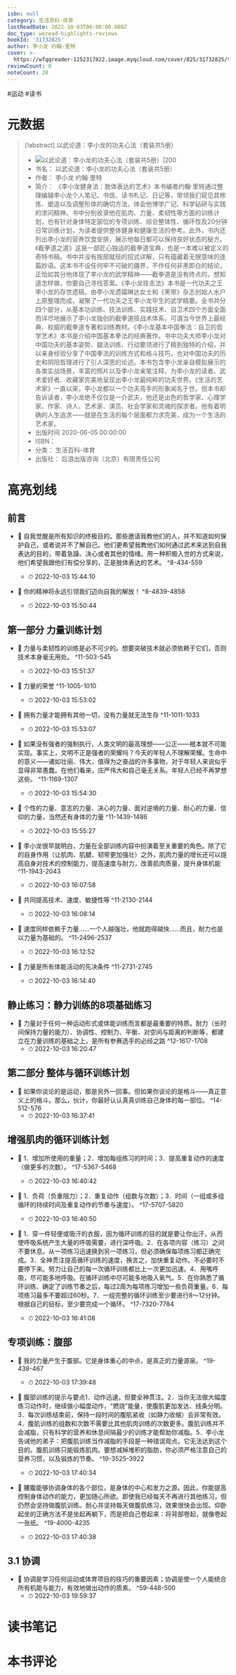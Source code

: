 ```yaml
---
isbn: null
category: 生活百科-体育
lastReadDate: 2022-10-03T00:00:00.000Z
doc_type: weread-highlights-reviews
bookId: '31732825'
author: 李小龙 约翰·里特
cover: >-
  https://wfqqreader-1252317822.image.myqcloud.com/cover/825/31732825/t7_31732825.jpg
reviewCount: 0
noteCount: 20
---
```

#运动 #读书 
# 元数据
> [!abstract] 以武论道：李小龙的功夫心法（套装共5册）
> - ![ 以武论道：李小龙的功夫心法（套装共5册）|200](https://wfqqreader-1252317822.image.myqcloud.com/cover/825/31732825/t7_31732825.jpg)
> - 书名： 以武论道：李小龙的功夫心法（套装共5册）
> - 作者： 李小龙 约翰·里特
> - 简介： 《李小龙健身法：肢体表达的艺术》本书编者约翰·里特通过整理编辑李小龙个人笔记、书信、读书札记、日记等，带领我们窥见其修炼、塑造以及调整形体的确切方法，体会他博学广记、科学钻研与实践的求问精神。书中分别收录他在肌肉、力量、柔韧性等方面的训练计划，也有针对身体特定部位的专项训练、综合整体性、循环性及20分钟日常训练计划，为读者提供整体健身和健康生活的参考。此外，书内还列出李小龙的营养饮食安排，展示他每日都可以保持良好状态的秘方。《截拳道之道》这是一部匠心独运的截拳道宝典，也是一本难以被定义的奇特书稿。书中并没有按部就班的招式详解，只有蕴藏着无限意味的连篇妙语。这本书不设任何牢不可破的疆界，不作任何非黑即白的结论，正恰如其分地体现了李小龙的武学精神——截拳道是没有终点的，想知道怎样做，你要自己寻找答案。《李小龙技击法》本书是一代功夫之王李小龙的存世遗稿，由李小龙遗孀琳达女士和《黑带》杂志创始人水户上原整理而成，凝聚了一代功夫之王李小龙毕生的武学精要。全书共分四个部分，从基本功训练、技法训练、实践技术、自卫术四个方面全面而详尽地展示了李小龙独创的截拳道技战术体系，可谓当今世界上最经典、权威的截拳道专著和训练教材。《李小龙基本中国拳法：自卫的哲学艺术》本书是介绍中国基本拳法的经典著作。书中功夫大师李小龙对中国功夫的基本姿势、腿法训练、行动要领进行了精到独特的介绍，并以亲身经验分享了中国拳法的训练方式和格斗技巧，也对中国功夫的历史和阴阳哲理进行了引人深思的论述。本书包含李小龙亲自模拟展示的各类实战场景，丰富的照片以及李小龙亲笔注释，为李小龙的读者、武术爱好者、收藏家完美地呈现出李小龙最纯粹的功夫世界。《生活的艺术家》一直以来，李小龙都以一个功夫高手的形象闻名于世。但本书却告诉读者，李小龙绝不仅仅是一介武夫，他还是出色的哲学家、心理学家、作家、诗人、艺术家、演员、社会学家和灵魂的探求者。他有着明确的人生追求——就是在生活的每个层面都力求完美，成为一个生活的艺术家。
> - 出版时间 2020-06-05 00:00:00
> - ISBN： 
> - 分类： 生活百科-体育
> - 出版社： 后浪出版咨询（北京）有限责任公司

# 高亮划线

## 前言


- 📌 自我觉醒是所有知识的终极目的。那些邀请我教他们的人，并不知道如何保护自己，或者说并不了解自己。他们更希望我教他们如何通过武术来达到自我表达的目的，带着急躁、决心或者其他的情绪。用一种积极入世的方式来说，他们希望我跟他们有偿分享的，正是肢体表达的艺术。 ^8-434-559
    - ⏱ 2022-10-03 15:44:10 

- 📌 你的精神将永远引领我们迈向自我的解放！ ^8-4839-4858
    - ⏱ 2022-10-03 15:50:44 
## 第一部分 力量训练计划


- 📌 力量与柔韧性的训练是必不可少的。想要突破技术就必须依赖于它们，否则技术本身毫无用处。 ^11-503-545
    - ⏱ 2022-10-03 15:51:37 

- 📌 力量的荣誉 ^11-1005-1010
    - ⏱ 2022-10-03 15:53:02 

- 📌 拥有力量才能拥有其他一切，没有力量就无法生存 ^11-1011-1033
    - ⏱ 2022-10-03 15:53:07 

- 📌 如果没有强者的强制执行，人类文明的最高理想——公正——根本就不可能实现。事实上，文明不正是强者的荣耀吗？今天的年轻人不理解荣耀。生命中的意义——诸如壮丽、伟大，值得为之奋战的许多事物，对于年轻人来说似乎显得非常愚蠢。在他们看来，庄严伟大和自己毫无关系。年轻人已经不再梦想这些。 ^11-1169-1307
    - ⏱ 2022-10-03 15:54:30 

- 📌 个性的力量、意志的力量、决心的力量、面对逆境的力量、耐心的力量、信仰的力量，当然还有身体的力量 ^11-1439-1486
    - ⏱ 2022-10-03 15:55:27 

- 📌 李小龙很早就明白，力量在全部训练内容中扮演着至关重要的角色。除了它的自身作用（让肌肉、肌腱、韧带更加强壮）之外，肌肉力量的增长还可以提高自身对技术的控制能力，提高速度与耐力，改善肌肉质量，提升身体机能 ^11-1943-2043
    - ⏱ 2022-10-03 16:07:58 

- 📌 共同提高技术、速度、敏捷性等 ^11-2130-2144
    - ⏱ 2022-10-03 16:08:14 

- 📌 速度同样依赖于力量……一个人越强壮，他就跑得越快……而且，耐力也是以力量为基础的。 ^11-2496-2537
    - ⏱ 2022-10-03 16:12:52 

- 📌 力量是所有体能活动的先决条件 ^11-2731-2745
    - ⏱ 2022-10-03 16:14:40 
## 静止练习：静力训练的8项基础练习


- 📌 力量对于任何一种运动形式或体能训练而言都是最重要的特质。耐力（长时间保持力量的能力）、协调性、控制力、平衡、对空间与距离的判断等，都建立在力量训练的基础之上，是所有参赛选手的必经之路 ^12-1617-1708
    - ⏱ 2022-10-03 16:20:47 
## 第二部分 整体与循环训练计划


- 📌 如果你谈论的是运动，那是另外一回事。但如果你谈论的是格斗——真正意义上的格斗。那么，伙计，你最好认认真真训练自己身体的每一部位。 ^14-512-576
    - ⏱ 2022-10-03 16:37:41 
## 增强肌肉的循环训练计划


- 📌 1．增加所使用的重量；2．增加每组练习的时间；3．提高重复动作的速度（做更多的次数）。 ^17-5367-5468
    - ⏱ 2022-10-03 16:40:42 

- 📌 1．负荷（负重阻力）；2．重复动作（组数与次数）；3．时间（一组或多组循环的持续时间及重复动作的节奏与速度）。 ^17-5707-5820
    - ⏱ 2022-10-03 16:40:50 

- 📌 1．穿一件轻便或吸汗的衣服，因为循环训练的目的就是要让你出汗，从而使呼吸系统产生大量的呼吸需要，进行深呼吸。2．在各项内容（练习）之间不要休息。从一项练习迅速换到另一项练习，但必须确保每项练习都正确完成。3．全神贯注提高循环训练的速度，换言之，加快重复动作。不必要时不要停下来。努力让自己的每一次循环训练都比上一次更加迅速。4．用嘴呼吸，尽可能多地呼吸。在循环训练中尽可能多地吸入氧气。5．在你熟悉了循环训练、确定了训练节奏之后，每过2周为每项练习增加一些负荷重量。6．每项练习最多不要超过60秒。7．一组完整的循环训练至少要进行8～12分钟。根据自己的目标，至少要完成一个循环。 ^17-7320-7784
    - ⏱ 2022-10-03 16:41:08 
## 专项训练：腹部


- 📌 我的力量产生于腹部。它是身体重心的中点，是真正的力量源泉。 ^19-438-467
    - ⏱ 2022-10-03 17:39:48 

- 📌 腹部训练的提示与要点1．动作迅速，但要全神贯注。2．当你无法做大幅度练习动作时，继续做小幅度动作，“燃烧”能量，使腹肌更加发达、线条分明。3．每次训练结束前，保持一段时间的腹肌紧收（如静力收缩）会非常有效。4．腹肌训练的组数和次数不需要比其他肌肉训练的次数更多。腹肌训练并不会减脂，只有科学的营养和休息间隔最少的训练才能帮助你减脂。5．李小龙告诫他的弟子：把腹肌训练当作减脂的手段是一种错误观点。它无法达到这个目的。腹肌训练只能锻炼肌肉。要想减掉堆积的脂肪，你必须严格注意自己的营养习惯，以及锻炼的节奏。 ^19-3525-3922
    - ⏱ 2022-10-03 17:40:34 

- 📌 腰腹能够协调身体的各个部位，是身体的中心和发力之源。因此，你能提高控制身体动作的能力，更加随心所欲。即使我已经每天不再进行其他练习，但仍然会坚持做腹肌训练。耐心并坚持每天做腹肌练习，效果很快会出现。仰卧起坐的正确方法不是坐起再躺下，而是把自己卷起来：将背部卷起，就像卷起一张纸。 ^19-4000-4235
    - ⏱ 2022-10-03 17:40:38 
## 3.1 协调


- 📌 协调是学习任何运动或体育项目的技巧的重要因素；协调是使一个人能统合所有机能与能力，有效地做出动作的质素。 ^59-448-500
    - ⏱ 2022-10-03 19:59:37 
# 读书笔记

# 本书评论
